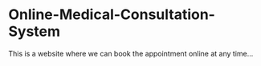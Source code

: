 # Online-Medical-Consultation-System
This is a website where we can book the appointment online at any time...

